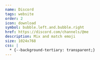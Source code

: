 ```yaml
---
name: Discord
tags: website
order: 2
icon: download 
symbol: bubble.left.and.bubble.right
href: https://discord.com/channels/@me
description: Mix and match emoji
size: 1024x768
css: |
  * {--background-tertiary: transparent;}
---
```

        